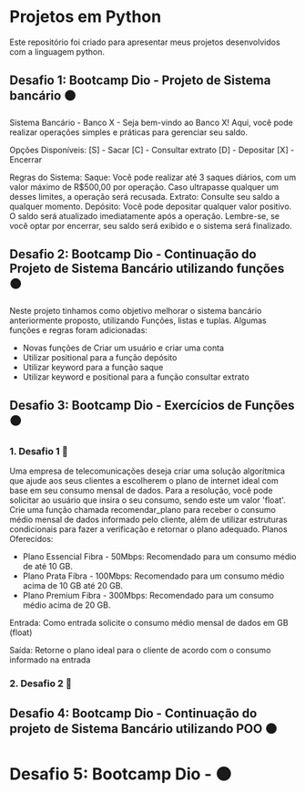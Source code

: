# Projetos em Python 

Este repositório foi criado para apresentar meus projetos desenvolvidos com a linguagem python.

## Desafio 1: Bootcamp Dio - Projeto de Sistema bancário 🟠

Sistema Bancário - Banco X - Seja bem-vindo ao Banco X! Aqui, você pode realizar operações simples e práticas para gerenciar seu saldo.

Opções Disponíveis:
[S] - Sacar
[C] - Consultar extrato
[D] - Depositar
[X] - Encerrar

Regras do Sistema:
Saque: Você pode realizar até 3 saques diários, com um valor máximo de R$500,00 por operação. Caso ultrapasse qualquer um desses limites, a operação será recusada.
Extrato: Consulte seu saldo a qualquer momento.
Depósito: Você pode depositar qualquer valor positivo. O saldo será atualizado imediatamente após a operação.
Lembre-se, se você optar por encerrar, seu saldo será exibido e o sistema será finalizado.

## Desafio 2: Bootcamp Dio - Continuação do Projeto de Sistema Bancário utilizando funções 🟠

Neste projeto tinhamos como objetivo melhorar o sistema bancário anteriormente proposto, utilizando Funções, listas e tuplas. Algumas funções e regras foram adicionadas:
 - Novas funções de Criar um usuário e criar uma conta
 - Utilizar positional para a função depósito 
 - Utilizar keyword para a função saque 
 - Utilizar keyword e positional para a função consultar extrato
 
## Desafio 3: Bootcamp Dio - Exercícios de Funções 🟠

### 1. Desafio 1 🔵
Uma empresa de telecomunicações deseja criar uma solução algorítmica que ajude aos seus clientes a escolherem o plano de internet ideal com base em seu consumo mensal de dados. Para a resolução, você pode solicitar ao usuário que insira o seu consumo, sendo este um valor 'float'. Crie uma função chamada recomendar_plano para receber o consumo médio mensal de dados informado pelo cliente, além de utilizar estruturas condicionais para fazer a verificação e retornar o plano adequado.
Planos Oferecidos:

 - Plano Essencial Fibra - 50Mbps: Recomendado para um consumo médio de até 10 GB.
 - Plano Prata Fibra - 100Mbps: Recomendado para um consumo médio acima de 10 GB até 20 GB.
- Plano Premium Fibra - 300Mbps: Recomendado para um consumo médio acima de 20 GB.

Entrada: Como entrada solicite o consumo médio mensal de dados em GB (float)

Saída: Retorne o plano ideal para o cliente de acordo com o consumo informado na entrada

### 2. Desafio 2 🔵

## Desafio 4: Bootcamp Dio - Continuação do projeto de Sistema Bancário utilizando POO 🟠

# Desafio 5: Bootcamp Dio - 🟠


